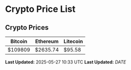 # Crypto Price List

## Crypto Prices
| Bitcoin | Ethereum | Litecoin |
| ------- | -------- | -------- |
| $109809 | $2635.74 | $95.58 |
**Last Updated:** 2025-05-27 10:33 UTC
**Last Updated:** $DATE$

